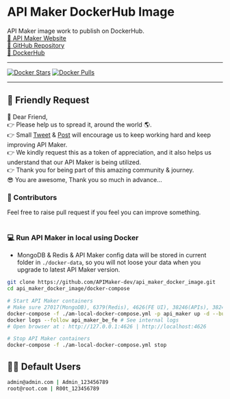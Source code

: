 # API Maker DockerHub Image
API Maker image work to publish on DockerHub.<br/>
[🚀 API Maker Website](https://apimaker.dev)<br/>
[💙 GitHub Repository](https://github.com/APIMaker-dev/api_maker_docker_image)<br/>
[🩵 DockerHub](https://hub.docker.com/r/savainfosystems/api_maker_be_fe)

-----

[![Docker Stars](https://img.shields.io/docker/stars/savainfosystems/api_maker_be_fe.svg?style=flat)](https://hub.docker.com/r/savainfosystems/api_maker_be_fe/)
[![Docker Pulls](https://img.shields.io/docker/pulls/savainfosystems/api_maker_be_fe.svg?style=flat)](https://hub.docker.com/r/savainfosystems/api_maker_be_fe/)


-----

## 🙏 Friendly Request
💞 Dear Friend,<br/>
👉 Please help us to spread it, around the world 🌎. <br/>
👉 Small [Tweet](https://twitter.com/api_maker) & [Post](https://www.linkedin.com/company/api-maker) will encourage us to keep working hard and keep improving API Maker. <br/>
👉 We kindly request this as a token of appreciation, and it also helps us understand that our API Maker is being utilized.<br/>
👉 Thank you for being part of this amazing community & journey. <br/>
😎 You are awesome, Thank you so much in advance...


### 🙋 Contributors
Feel free to raise pull request if you feel you can improve something.
<br/>
<br/>


### 💻 Run API Maker in local using Docker
- MongoDB & Redis & API Maker config data will be stored in current folder in `./docker-data`, so you will not loose your data when you upgrade to latest API Maker version.

```sh
git clone https://github.com/APIMaker-dev/api_maker_docker_image.git
cd api_maker_docker_image/docker-compose

# Start API Maker containers
# Make sure 27017(MongoDB), 6379(Redis), 4626(FE UI), 38246(APIs), 38245(WS) ports are open.
docker-compose -f ./am-local-docker-compose.yml -p api_maker up -d --build # Start API Maker containers
docker logs --follow api_maker_be_fe # See internal logs
# Open browser at : http://127.0.0.1:4626 | http://localhost:4626

# Stop API Maker containers
docker-compose -f ./am-local-docker-compose.yml stop
```


## 👨‍🦰 Default Users
```sh
admin@admin.com | Admin_123456789
root@root.com | R00t_123456789
```
<br/>

